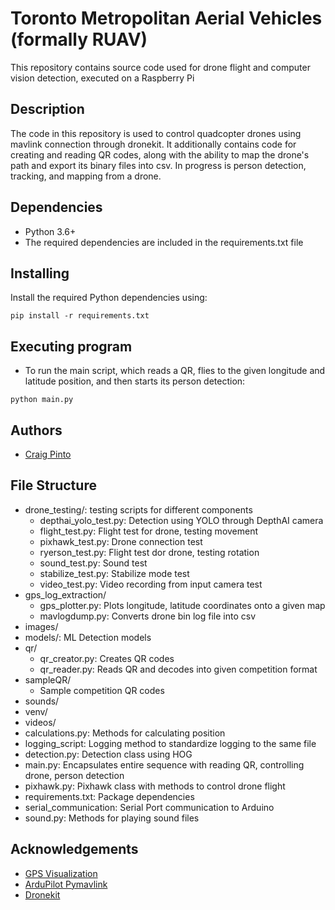 # Toronto Metropolitan Aerial Vehicles (formally RUAV)

This repository contains source code used for drone flight and computer vision 
detection, executed on a Raspberry Pi

## Description

The code in this repository is used to control quadcopter drones using mavlink 
connection through dronekit. It additionally contains code for creating and 
reading QR codes, along with the ability to map the drone's path and export
its binary files into csv. In progress is person detection, tracking, and 
mapping from a drone.

## Dependencies

* Python 3.6+
* The required dependencies are included in the requirements.txt file

## Installing

Install the required Python dependencies using:
```commandline
pip install -r requirements.txt
```

## Executing program

* To run the main script, which reads a QR, flies to the given longitude and 
latitude position, and then starts its person detection:
```
python main.py
```

## Authors

* [Craig Pinto](https://github.com/CraigP17)  

## File Structure

* drone_testing/: testing scripts for different components
  * depthai_yolo_test.py: Detection using YOLO through DepthAI camera
  * flight_test.py: Flight test for drone, testing movement
  * pixhawk_test.py: Drone connection test 
  * ryerson_test.py: Flight test dor drone, testing rotation 
  * sound_test.py: Sound test 
  * stabilize_test.py: Stabilize mode test
  * video_test.py: Video recording from input camera test
* gps_log_extraction/
  * gps_plotter.py: Plots longitude, latitude coordinates onto a given map
  * mavlogdump.py: Converts drone bin log file into csv 
* images/
* models/: ML Detection models
* qr/
  * qr_creator.py: Creates QR codes
  * qr_reader.py: Reads QR and decodes into given competition format
* sampleQR/
  * Sample competition QR codes
* sounds/
* venv/
* videos/
* calculations.py: Methods for calculating position
* logging_script: Logging method to standardize logging to the same file
* detection.py: Detection class using HOG
* main.py: Encapsulates entire sequence with reading QR, controlling drone, person detection
* pixhawk.py: Pixhawk class with methods to control drone flight
* requirements.txt: Package dependencies
* serial_communication: Serial Port communication to Arduino
* sound.py: Methods for playing sound files

## Acknowledgements

* [GPS Visualization](https://github.com/tisljaricleo/GPS-visualization-Python)
* [ArduPilot Pymavlink](https://github.com/ArduPilot/pymavlink/blob/master/tools/mavlogdump.py)
* [Dronekit](https://github.com/dronekit/dronekit-python)
